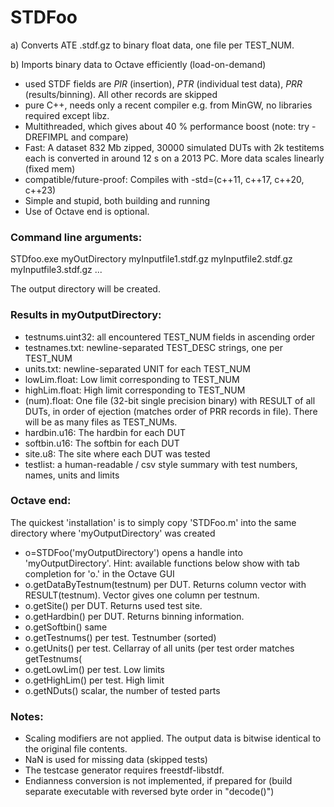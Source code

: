 # STDFoo
a) Converts ATE .stdf.gz to binary float data, one file per TEST_NUM.

b) Imports binary data to Octave efficiently (load-on-demand)

* used STDF fields are *PIR* (insertion), *PTR* (individual test data), *PRR* (results/binning). All other records are skipped
* pure C++, needs only a recent compiler e.g. from MinGW, no libraries required except libz. 
* Multithreaded, which gives about 40 % performance boost (note: try -DREFIMPL and compare)
* Fast: A dataset 832 Mb zipped, 30000 simulated DUTs with 2k testitems each is converted in around 12 s on a 2013 PC. More data scales linearly (fixed mem)
* compatible/future-proof: Compiles with -std=(c++11, c++17, c++20, c++23)
* Simple and stupid, both building and running 
* Use of Octave end is optional.

### Command line arguments: 
STDfoo.exe myOutDirectory myInputfile1.stdf.gz myInputfile2.stdf.gz myInputfile3.stdf.gz ...
	
The output directory will be created.

### Results in myOutputDirectory:
* testnums.uint32: all encountered TEST_NUM fields in ascending order
* testnames.txt: newline-separated TEST_DESC strings, one per TEST_NUM
* units.txt: newline-separated UNIT for each TEST_NUM
* lowLim.float: Low limit corresponding to TEST_NUM 
* highLim.float: High limit corresponding to TEST_NUM
* (num).float: One file (32-bit single precision binary) with RESULT of all DUTs, in order of ejection (matches order of PRR records in file). There will be as many files as TEST_NUMs.
* hardbin.u16: The hardbin for each DUT
* softbin.u16: The softbin for each DUT
* site.u8: The site where each DUT was tested
* testlist: a human-readable / csv style summary with test numbers, names, units and limits

### Octave end:
The quickest 'installation' is to simply copy 'STDFoo.m' into the same directory where 'myOutputDirectory' was created
* o=STDFoo('myOutputDirectory') opens a handle into 'myOutputDirectory'. Hint: available functions below show with tab completion for 'o.' in the Octave GUI
* o.getDataByTestnum(testnum) per DUT. Returns column vector with RESULT(testnum). Vector gives one column per testnum.
* o.getSite() per DUT. Returns used test site.
* o.getHardbin() per DUT. Returns binning information.
* o.getSoftbin() same
* o.getTestnums() per test. Testnumber (sorted)
* o.getUnits() per test. Cellarray of all units (per test order matches getTestnums(
* o.getLowLim() per test. Low limits
* o.getHighLim() per test. High limit
* o.getNDuts() scalar, the number of tested parts

### Notes: 
- Scaling modifiers are not applied. The output data is bitwise identical to the original file contents.
- NaN is used for missing data (skipped tests)
- The testcase generator requires freestdf-libstdf.
- Endianness conversion is not implemented, if prepared for (build separate executable with reversed byte order in "decode()")
